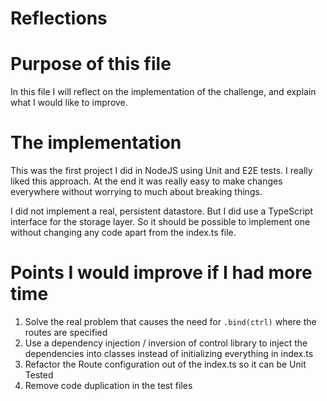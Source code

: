 Reflections
===========

# Purpose of this file

In this file I will reflect on the implementation of the challenge, and explain what I would like to improve.

# The implementation

This was the first project I did in NodeJS using Unit and E2E tests. I really liked this approach.
At the end it was really easy to make changes everywhere without worrying to much about breaking things.

I did not implement a real, persistent datastore. But I did use a TypeScript interface for the storage layer. So it should be
possible to implement one without changing any code apart from the index.ts file.

# Points I would improve if I had more time

1. Solve the real problem that causes the need for `.bind(ctrl)` where the routes are specified
2. Use a dependency injection / inversion of control library to inject the dependencies into classes instead of
initializing everything in index.ts
3. Refactor the Route configuration out of the index.ts so it can be Unit Tested 
4. Remove code duplication in the test files
